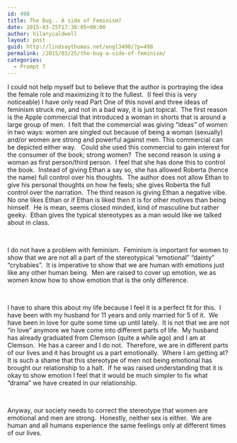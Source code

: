```yaml
---
id: 498
title: The Bug.. A side of Feminism?
date: 2015-03-25T17:38:05+00:00
author: hilarycaldwell
layout: post
guid: http://lindsaythomas.net/engl3490/?p=498
permalink: /2015/03/25/the-bug-a-side-of-feminism/
categories:
  - Prompt 7
---
```

I could not help myself but to believe that the author is portraying the idea the female role and maximizing it to the fullest.  (I feel this is very noticeable) I have only read Part One of this novel and three ideas of feminism struck me, and not in a bad way, it is just topical.  The first reason is the Apple commercial that introduced a woman in shorts that is around a large group of men.  I felt that the commercial was giving “ideas” of women in two ways: women are singled out because of being a woman (sexually) and/or women are strong and powerful against men. This commercial can be depicted either way.   Could she used this commercial to gain interest for the consumer of the book; strong women?  The second reason is using a woman as first person/third person.  I feel that she has done this to control the book.  Instead of giving Ethan a say so, she has allowed Roberta (hence the name) full control over his thoughts.  The author does not allow Ethan to give his personal thoughts on how he feels; she gives Roberta the full control over the narration.  The third reason is giving Ethan a negative vibe.  No one likes Ethan or if Ethan is liked then it is for other motives than being himself.  He is mean, seems closed minded, kind of masculine but rather geeky.  Ethan gives the typical stereotypes as a man would like we talked about in class.

&nbsp;

I do not have a problem with feminism.  Feminism is important for women to show that we are not all a part of the stereotypical “emotional” “dainty” “crybabies”.  It is imperative to show that we are human with emotions just like any other human being.  Men are raised to cover up emotion, we as women know how to show emotion that is the only difference.

&nbsp;

I have to share this about my life because I feel it is a perfect fit for this.  I have been with my husband for 11 years and only married for 5 of it.  We have been in love for quite some time up until lately.  It is not that we are not “in love” anymore we have come into different parts of life.  My husband has already graduated from Clemson (quite a while ago) and I am at Clemson.  He has a career and I do not.  Therefore, we are in different parts of our lives and it has brought us a part emotionally.  Where I am getting at? It is such a shame that this stereotype of men not being emotional has brought our relationship to a halt.  If he was raised understanding that it is okay to show emotion I feel that it would be much simpler to fix what “drama” we have created in our relationship.

&nbsp;

Anyway, our society needs to correct the stereotype that women are emotional and men are strong.  Honestly, neither sex is either.  We are human and all humans experience the same feelings only at different times of our lives.